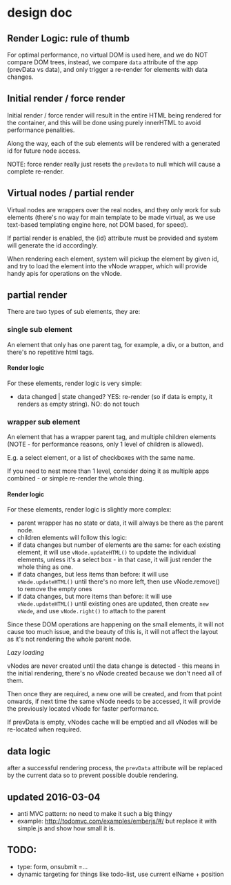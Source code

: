 # design doc

## Render Logic: rule of thumb

For optimal performance, no virtual DOM is used here, and we do NOT compare DOM trees, instead, we compare `data` attribute of the app (prevData vs data), and only trigger a re-render for elements with data changes. 

## Initial render / force render
Initial render / force render will result in the entire HTML being rendered for the container, and this will be done using purely innerHTML to avoid performance penalities.

Along the way, each of the sub elements will be rendered with a generated id for future node access.

NOTE: force render really just resets the `prevData` to null which will cause a complete re-render.

## Virtual nodes / partial render
Virtual nodes are wrappers over the real nodes, and they only work for sub elements (there's no way for main template to be made virtual, as we use text-based templating engine here, not DOM based, for speed).

If partial render is enabled, the {id} attribute must be provided and system will generate the id accordingly.

When rendering each element, system will pickup the element by given id, and try to load the element into the vNode wrapper, which will provide handy apis for operations on the vNode.



## partial render

There are two types of sub elements, they are:
 
### single sub element

An element that only has one parent tag, for example, a div, or a button, and there's no repetitive html tags.

#### Render logic

For these elements, render logic is very simple:

* data changed | state changed?
YES: re-render (so if data is empty, it renders as empty string).
NO: do not touch

### wrapper sub element

An element that has a wrapper parent tag, and multiple children elements (NOTE - for performance reasons, only 1 level of children is allowed).

E.g. a select element, or a list of checkboxes with the same name.

If you need to nest more than 1 level, consider doing it as multiple apps combined - or simple re-render the whole thing.

#### Render logic 

For these elements, render logic is slightly more complex:

* parent wrapper has no state or data, it will always be there as the parent node.
* children elements will follow this logic:
 * if data changes but number of elements are the same: for each existing element, it will use `vNode.updateHTML()` to update the individual elements, unless it's a select box - in that case, it will just render the whole thing as one.
 * if data changes, but less items than before: it will use `vNode.updateHTML()` until there's no more left, then use vNode.remove() to remove the empty ones
 * if data changes, but more items than before: it will use `vNode.updateHTML()` until existing ones are updated, then create `new vNode`, and use `vNode.right()` to attach to the parent
 
Since these DOM operations are happening on the small elements, it will not cause too much issue, and the beauty of this is, it will not affect the layout as it's not rendering the whole parent node.

*Lazy loading*

vNodes are never created until the data change is detected - this means in the initial rendering, there's no vNode created because we don't need all of them.

Then once they are required, a new one will be created, and from that point onwards, if next time the same vNode needs to be accessed, it will provide the previously located vNode for faster performance.

If prevData is empty, vNodes cache will be emptied and all vNodes will be re-located when required.


## data logic
after a successful rendering process, the `prevData` attribute will be replaced by the current data so to prevent possible double rendering.


## updated 2016-03-04

- anti MVC pattern: no need to make it such a big thingy
- example: http://todomvc.com/examples/emberjs/#/ but replace it with simple.js and show how small it is.

## TODO:
- type: form, onsubmit =...
- dynamic targeting for things like todo-list, use current elName + position